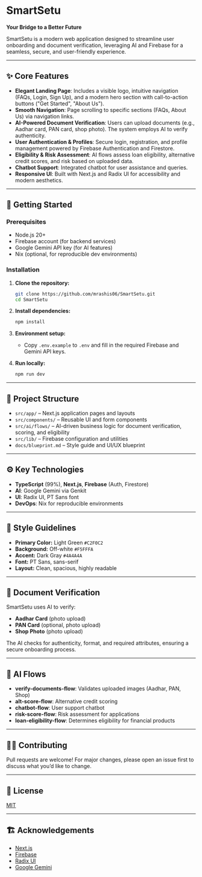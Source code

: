 # SmartSetu

**Your Bridge to a Better Future**

SmartSetu is a modern web application designed to streamline user onboarding and document verification, leveraging AI and Firebase for a seamless, secure, and user-friendly experience.

---

## ✨ Core Features

- **Elegant Landing Page**: Includes a visible logo, intuitive navigation (FAQs, Login, Sign Up), and a modern hero section with call-to-action buttons ("Get Started", "About Us").
- **Smooth Navigation**: Page scrolling to specific sections (FAQs, About Us) via navigation links.
- **AI-Powered Document Verification**: Users can upload documents (e.g., Aadhar card, PAN card, shop photo). The system employs AI to verify authenticity.
- **User Authentication & Profiles**: Secure login, registration, and profile management powered by Firebase Authentication and Firestore.
- **Eligibility & Risk Assessment**: AI flows assess loan eligibility, alternative credit scores, and risk based on uploaded data.
- **Chatbot Support**: Integrated chatbot for user assistance and queries.
- **Responsive UI**: Built with Next.js and Radix UI for accessibility and modern aesthetics.

---

## 🚀 Getting Started

### Prerequisites

- Node.js 20+
- Firebase account (for backend services)
- Google Gemini API key (for AI features)
- Nix (optional, for reproducible dev environments)

### Installation

1. **Clone the repository:**
   ```bash
   git clone https://github.com/mrashis06/SmartSetu.git
   cd SmartSetu
   ```

2. **Install dependencies:**
   ```bash
   npm install
   ```

3. **Environment setup:**
   - Copy `.env.example` to `.env` and fill in the required Firebase and Gemini API keys.

4. **Run locally:**
   ```bash
   npm run dev
   ```

---

## 🧩 Project Structure

- `src/app/` – Next.js application pages and layouts
- `src/components/` – Reusable UI and form components
- `src/ai/flows/` – AI-driven business logic for document verification, scoring, and eligibility
- `src/lib/` – Firebase configuration and utilities
- `docs/blueprint.md` – Style guide and UI/UX blueprint

---

## ⚙️ Key Technologies

- **TypeScript** (99%), **Next.js**, **Firebase** (Auth, Firestore)
- **AI**: Google Gemini via Genkit
- **UI**: Radix UI, PT Sans font
- **DevOps**: Nix for reproducible environments

---

## 🎨 Style Guidelines

- **Primary Color:** Light Green `#C2F0C2`
- **Background:** Off-white `#F5FFFA`
- **Accent:** Dark Gray `#4A4A4A`
- **Font:** PT Sans, sans-serif
- **Layout:** Clean, spacious, highly readable

---

## 📄 Document Verification

SmartSetu uses AI to verify:
- **Aadhar Card** (photo upload)
- **PAN Card** (optional, photo upload)
- **Shop Photo** (photo upload)

The AI checks for authenticity, format, and required attributes, ensuring a secure onboarding process.

---

## 🤖 AI Flows

- **verify-documents-flow**: Validates uploaded images (Aadhar, PAN, Shop)
- **alt-score-flow**: Alternative credit scoring
- **chatbot-flow**: User support chatbot
- **risk-score-flow**: Risk assessment for applications
- **loan-eligibility-flow**: Determines eligibility for financial products

---

## 🙋‍♂️ Contributing

Pull requests are welcome! For major changes, please open an issue first to discuss what you’d like to change.

---

## 📜 License

[MIT](LICENSE)

---

## 🏗️ Acknowledgements

- [Next.js](https://nextjs.org/)
- [Firebase](https://firebase.google.com/)
- [Radix UI](https://www.radix-ui.com/)
- [Google Gemini](https://ai.google.dev/)